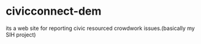 # civicconnect-dem
its a web site for reporting civic resourced crowdwork issues.(basically my SIH project)

